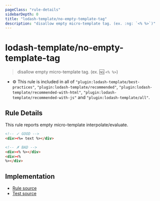 ```yaml
---
pageClass: "rule-details"
sidebarDepth: 0
title: "lodash-template/no-empty-template-tag"
description: "disallow empty micro-template tag. (ex. :ng: `<% %>`)"
---
```

# lodash-template/no-empty-template-tag
> disallow empty micro-template tag. (ex. :ng: `<% %>`)

- :gear: This rule is included in all of `"plugin:lodash-template/best-practices"`, `"plugin:lodash-template/recommended"`, `"plugin:lodash-template/recommended-with-html"`, `"plugin:lodash-template/recommended-with-js"` and `"plugin:lodash-template/all"`.

## Rule Details

This rule reports empty micro-template interpolate/evaluate.

<eslint-code-block :rules="{'lodash-template/no-empty-template-tag': ['error']}">

```html
<!-- ✓ GOOD -->
<div><%= text %></div>

<!-- ✗ BAD -->
<div><% %></div>
<div><%
%></div>
```

</eslint-code-block>

## Implementation

- [Rule source](https://github.com/ota-meshi/eslint-plugin-lodash-template/blob/master/lib/rules/no-empty-template-tag.js)
- [Test source](https://github.com/ota-meshi/eslint-plugin-lodash-template/blob/master/tests/lib/rules/no-empty-template-tag.js)
